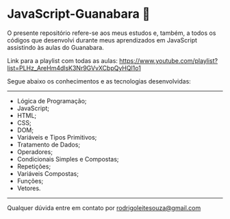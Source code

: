 # JavaScript-Guanabara 📘

O presente repositório refere-se aos meus estudos e, também, a todos os códigos que desenvolvi durante meus aprendizados em JavaScript assistindo às aulas do Guanabara.

Link para a playlist com todas as aulas: https://www.youtube.com/playlist?list=PLHz_AreHm4dlsK3Nr9GVvXCbpQyHQl1o1

Segue abaixo os conhecimentos e as tecnologias desenvolvidas:

------------------------------------------------------------------

- Lógica de Programação;
- JavaScript;
- HTML;
- CSS;
- DOM;
- Variáveis e Tipos Primitivos;
- Tratamento de Dados;
- Operadores;
- Condicionais Simples e Compostas;
- Repetições;
- Variáveis Compostas;
- Funções;
- Vetores. 

------------------------------------------------------------------

Qualquer dúvida entre em contato por <a href="mailto:rodrigoleitesouza@gmail.com?">rodrigoleitesouza@gmail.com</a>
